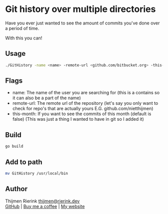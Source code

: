 # Git history over multiple directories
Have you ever just wanted to see the amount of commits you've done over a period of time.

With this you can!

## Usage
```bash
./GitHistory -name <name> -remote-url <github.com/bitbucket.org> -this-month=true
```

## Flags
- name: The name of the user you are searching for (this is a contains so it can also be a part of the name)
- remote-url: The remote url of the repository (let's say you only want to check for repo's that are actually yours E.G. github.com/nietthijmen)
- this-month: If you want to see the commits of this month (default is false) (This was just a thing I wanted to have in git so I added it)


## Build
```bash
go build
```

## Add to path
```bash
mv GitHistory /usr/local/bin
```

## Author
Thijmen Rierink <thijmen@rierink.dev><br/>
[GitHub](https://github.com/nietthijmen) |
[Buy me a coffee](https://www.buymeacoffee.com/nietthijmen) |
[My website](https://rierink.dev)
